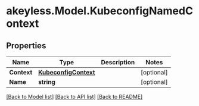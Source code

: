 # akeyless.Model.KubeconfigNamedContext

## Properties

Name | Type | Description | Notes
------------ | ------------- | ------------- | -------------
**Context** | [**KubeconfigContext**](KubeconfigContext.md) |  | [optional] 
**Name** | **string** |  | [optional] 

[[Back to Model list]](../README.md#documentation-for-models) [[Back to API list]](../README.md#documentation-for-api-endpoints) [[Back to README]](../README.md)


